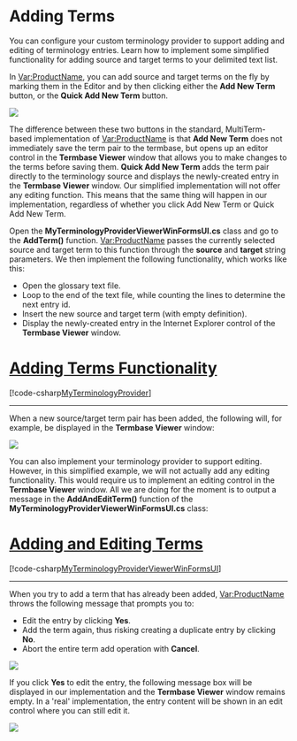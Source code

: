Adding Terms
=====
You can configure your custom terminology provider to support adding and editing of terminology entries. Learn how to implement some simplified functionality for adding source and target terms to your delimited text list.

In <Var:ProductName>, you can add source and target terms on the fly by marking them in the Editor and by then clicking either the **Add New Term** button, or the **Quick Add New Term** button.

<img style="display:block; " src="images/add_terms_buttons.jpg" />

The difference between these two buttons in the standard, MultiTerm-based implementation of <Var:ProductName> is that **Add New Term** does not immediately save the term pair to the termbase, but opens up an editor control in the **Termbase Viewer** window that allows you to make changes to the terms before saving them. **Quick Add New Term** adds the term pair directly to the terminology source and displays the newly-created entry in the **Termbase Viewer** window. Our simplified implementation will not offer any editing function. This means that the same thing will happen in our implementation, regardless of whether you click Add New Term or Quick Add New Term.

Open the **MyTerminologyProviderViewerWinFormsUI.cs** class and go to the **AddTerm()** function. <Var:ProductName> passes the currently selected source and target term to this function through the **source** and **target** string parameters. We then implement the following functionality, which works like this:

* Open the glossary text file.
* Loop to the end of the text file, while counting the lines to determine the next entry id.
* Insert the new source and target term (with empty definition).
* Display the newly-created entry in the Internet Explorer control of the **Termbase Viewer** window.

# [Adding Terms Functionality](#tab/tabid-1)
[!code-csharp[MyTerminologyProvider](code_samples/MyTerminologyProviderViewerWinFormsUI.cs#L66-L102)]
***

When a new source/target term pair has been added, the following will, for example, be displayed in the **Termbase Viewer** window:

<img style="display:block; " src="images/entry_added.jpg" />

You can also implement your terminology provider to support editing. However, in this simplified example, we will not actually add any editing functionality. This would require us to implement an editing control in the **Termbase Viewer** window. All we are doing for the moment is to output a message in the **AddAndEditTerm()** function of the **MyTerminologyProviderViewerWinFormsUI.cs** class:


# [Adding and Editing Terms](#tab/tabid-2)
[!code-csharp[MyTerminologyProviderViewerWinFormsUI](code_samples/MyTerminologyProviderViewerWinFormsUI.cs#L59-L64)]
***

When you try to add a term that has already been added, <Var:ProductName> throws the following message that prompts you to:

* Edit the entry by clicking **Yes**.
* Add the term again, thus risking creating a duplicate entry by clicking **No**.
* Abort the entire term add operation with **Cancel**.

<img style="display:block; " src="images/term_exists.jpg" />

If you click **Yes** to edit the entry, the following message box will be displayed in our implementation and the **Termbase Viewer** window remains empty. In a 'real' implementation, the entry content will be shown in an edit control where you can still edit it.

<img style="display:block; " src="images/editing_not_implemented.jpg" />